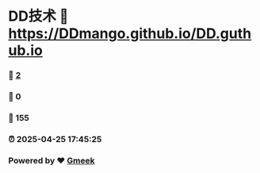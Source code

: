 # DD技术 :link: https://DDmango.github.io/DD.guthub.io 
### :page_facing_up: [2](https://DDmango.github.io/DD.guthub.io/tag.html) 
### :speech_balloon: 0 
### :hibiscus: 155 
### :alarm_clock: 2025-04-25 17:45:25 
### Powered by :heart: [Gmeek](https://github.com/Meekdai/Gmeek)
